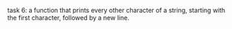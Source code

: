 task 6: a function that prints every other character of a string, starting with the first character, followed by a new line.
